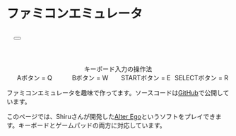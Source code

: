 # ファミコンエミュレータ

<div class="xp-css" style="width: 100%; display: flex; flex-direction: column;">
<div class="window">
<div class="title-bar" style="padding: 16px;">
<div class="title-bar-text">
</div>
<div class="title-bar-controls">
<button
  aria-label="Maximize"
  onclick="document.getElementById('canvas').requestFullscreen()"
>
</button>
</div>
</div>
<div class="window-body" style="margin: 16px;">
<canvas id="canvas" width="256" height="240" style="width: 100%"></canvas>
</div>
</div>
</div>

<div style="text-align: center; padding-top: 24px;">
キーボード入力の操作法

<div style="display: grid; grid-template-columns: 1fr 1fr 1fr 1fr;">
<div>Aボタン = Q</div>
<div>Bボタン = W</div>
<div>STARTボタン = E</div>
<div>SELECTボタン = R</div>
</div>
<script type="module" src="../../javascripts/nes/index.js"></script>
</div>

ファミコンエミュレータを趣味で作ってます。ソースコードは[GitHub](https://github.com/shimajiteppei/aries)で公開しています。

このページでは、Shiruさんが開発した[Alter Ego](https://shiru.untergrund.net/software.shtml)というソフトをプレイできます。キーボードとゲームパッドの両方に対応しています。
